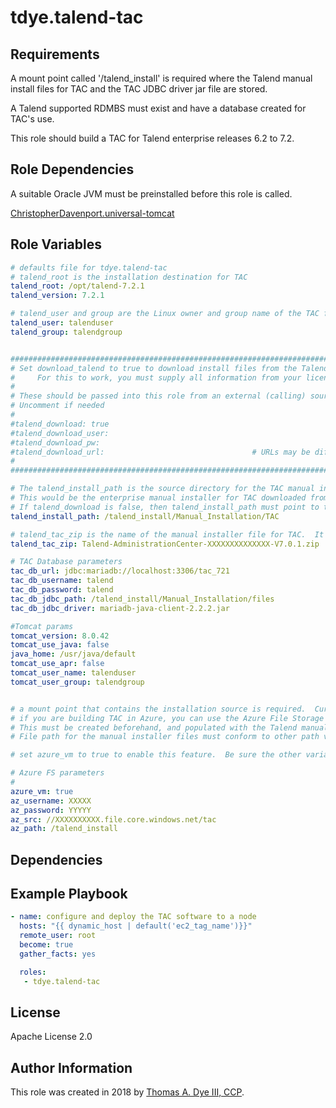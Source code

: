 # tdye.talend-tac

Requirements
------------

A mount point called '/talend_install' is required where the Talend manual install files for TAC and the
TAC JDBC driver jar file are stored.

A Talend supported RDMBS must exist and have a database created for TAC's use.

This role should build a TAC for Talend enterprise releases 6.2 to 7.2.

Role Dependencies
-----------------

A suitable Oracle JVM must be preinstalled before this role is called.

[ChristopherDavenport.universal-tomcat](https://galaxy.ansible.com/ChristopherDavenport/universal-tomcat/)

Role Variables
--------------

```yaml
# defaults file for tdye.talend-tac
# talend_root is the installation destination for TAC
talend_root: /opt/talend-7.2.1
talend_version: 7.2.1

# talend_user and group are the Linux owner and group name of the TAC filesystem
talend_user: talenduser
talend_group: talendgroup


##########################################################################################################
# Set download_talend to true to download install files from the Talend content provider.
#     For this to work, you must supply all information from your licensing email sent from Talend
#
# These should be passed into this role from an external (calling) source (Vagrant, Terraform, ENV, etc.).  
# Uncomment if needed
#
#talend_download: true
#talend_download_user: 
#talend_download_pw: 
#talend_download_url:                                 # URLs may be different, check your licensing email
# 
##########################################################################################################

# The talend_install_path is the source directory for the TAC manual installer file.
# This would be the enterprise manual installer for TAC downloaded from Talend.  Download links are sent with your license file.
# If talend_download is false, then talend_install_path must point to the predownloaded Talend Manual install files
talend_install_path: /talend_install/Manual_Installation/TAC

# talend_tac_zip is the name of the manual installer file for TAC.  It will be a zip file.
talend_tac_zip: Talend-AdministrationCenter-XXXXXXXXXXXXXX-V7.0.1.zip

# TAC Database parameters
tac_db_url: jdbc:mariadb://localhost:3306/tac_721
tac_db_username: talend
tac_db_password: talend
tac_db_jdbc_path: /talend_install/Manual_Installation/files
tac_db_jdbc_driver: mariadb-java-client-2.2.2.jar

#Tomcat params
tomcat_version: 8.0.42
tomcat_use_java: false
java_home: /usr/java/default
tomcat_use_apr: false
tomcat_user_name: talenduser
tomcat_user_group: talendgroup


# a mount point that contains the installation source is required.  Currently it must be mounted to '/talend_install'
# if you are building TAC in Azure, you can use the Azure File Storage system to provide the install files.
# This must be created beforehand, and populated with the Talend manual installer files beforehand.
# File path for the manual installer files must conform to other path variables for this role.

# set azure_vm to true to enable this feature.  Be sure the other variables have valid values

# Azure FS parameters
#
azure_vm: true
az_username: XXXXX
az_password: YYYYY
az_src: //XXXXXXXXXX.file.core.windows.net/tac
az_path: /talend_install
```

Dependencies
------------


Example Playbook
----------------

```yaml
- name: configure and deploy the TAC software to a node
  hosts: "{{ dynamic_host | default('ec2_tag_name')}}"
  remote_user: root
  become: true
  gather_facts: yes

  roles:
   - tdye.talend-tac
```

License
-------

Apache License 2.0

Author Information
------------------

This role was created in 2018 by [Thomas A. Dye III, CCP](https://github.com/tdye).


